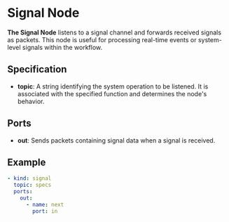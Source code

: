 # Signal Node

**The Signal Node** listens to a signal channel and forwards received signals as packets. This node is useful for
processing real-time events or system-level signals within the workflow.

## Specification

- **topic**: A string identifying the system operation to be listened. It is associated with the specified function and
  determines the node's behavior.

## Ports

- **out**: Sends packets containing signal data when a signal is received.

## Example

```yaml
- kind: signal
  topic: specs
  ports:
    out:
      - name: next
        port: in
```
